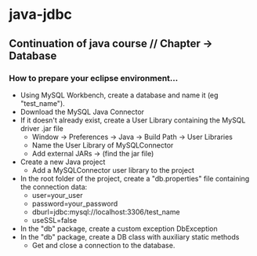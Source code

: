 # java-jdbc
## Continuation of java course // Chapter -> Database
### How to prepare your eclipse environment...
* Using MySQL Workbench, create a database and name it (eg "test_name").
* Download the MySQL Java Connector
* If it doesn't already exist, create a User Library containing the MySQL driver .jar file
    - Window -> Preferences -> Java -> Build Path -> User Libraries
    - Name the User Library of MySQLConnector
    - Add external JARs -> (find the jar file)
* Create a new Java project
    - Add a MySQLConnector user library to the project
* In the root folder of the project, create a "db.properties" file containing the connection data:
    - user=your_user
    - password=your_password
    - dburl=jdbc:mysql://localhost:3306/test_name
    - useSSL=false
* In the "db" package, create a custom exception DbException
* In the "db" package, create a DB class with auxiliary static methods
    - Get and close a connection to the database.
